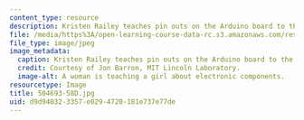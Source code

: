 ```yaml
---
content_type: resource
description: Kristen Railey teaches pin outs on the Arduino board to the students.
file: /media/https%3A/open-learning-course-data-rc.s3.amazonaws.com/res-2-005-girls-who-build-make-your-own-wearables-workshop-spring-2015/d9d940323357e0294720181e737e77de_504693-58D.jpg
file_type: image/jpeg
image_metadata:
  caption: Kristen Railey teaches pin outs on the Arduino board to the students.
  credit: Courtesy of Jon Barron, MIT Lincoln Laboratory.
  image-alt: A woman is teaching a girl about electronic components.
resourcetype: Image
title: 504693-58D.jpg
uid: d9d94032-3357-e029-4720-181e737e77de
---
```

